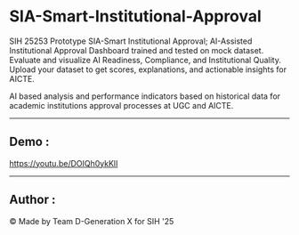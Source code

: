 # SIA-Smart-Institutional-Approval
SIH 25253 Prototype SIA-Smart Institutional Approval; AI-Assisted Institutional Approval Dashboard trained and tested on mock dataset. Evaluate and visualize AI Readiness, Compliance, and Institutional Quality. Upload your dataset to get scores, explanations, and actionable insights for AICTE. 

AI based analysis and
performance indicators based on historical data
for academic institutions approval processes at
UGC and AICTE. ​

---

## Demo :
 https://youtu.be/DOIQh0ykKlI

---

## Author : 
 © Made by Team D-Generation X for SIH '25
